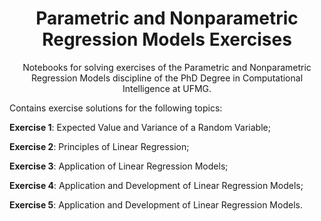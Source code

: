 <h1 align="center">
     Parametric and Nonparametric Regression Models Exercises</a>
</h1>
<p align="center"> Notebooks for solving exercises of the Parametric and Nonparametric Regression Models discipline of the PhD Degree in Computational Intelligence at UFMG. </p>

Contains exercise solutions for the following topics: 

**Exercise 1**: Expected Value and Variance of a Random Variable;

**Exercise 2**: Principles of Linear Regression;

**Exercise 3**: Application of Linear Regression Models;

**Exercise 4**: Application and Development of Linear Regression Models;

**Exercise 5**: Application and Development of Linear Regression Models.